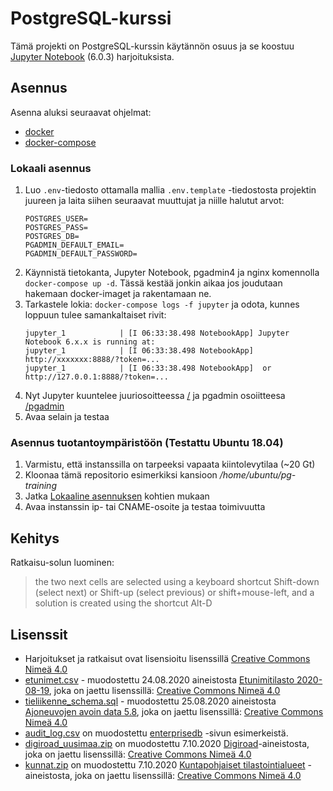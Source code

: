 PostgreSQL-kurssi
=================

Tämä projekti on PostgreSQL-kurssin käytännön osuus ja se koostuu 
[Jupyter Notebook](https://jupyter.org/) (6.0.3) harjoituksista.

## Asennus

Asenna aluksi seuraavat ohjelmat:
* [docker](https://docs.docker.com/engine/install/ubuntu/)
* [docker-compose](https://docs.docker.com/compose/install/)

### Lokaali asennus
1. Luo `.env`-tiedosto ottamalla mallia `.env.template` -tiedostosta projektin juureen ja laita siihen seuraavat muuttujat ja niille halutut arvot:
    ```properties
    POSTGRES_USER=
    POSTGRES_PASS=
    POSTGRES_DB=
    PGADMIN_DEFAULT_EMAIL=
    PGADMIN_DEFAULT_PASSWORD=
    ```
1. Käynnistä tietokanta, Jupyter Notebook, pgadmin4 ja nginx komennolla `docker-compose up -d`.
Tässä kestää jonkin aikaa jos joudutaan hakemaan docker-imaget ja rakentamaan ne.
1. Tarkastele lokia: `docker-compose logs -f jupyter` ja odota, kunnes loppuun tulee samankaltaiset rivit:
    ```
    jupyter_1            | [I 06:33:38.498 NotebookApp] Jupyter Notebook 6.x.x is running at:
    jupyter_1            | [I 06:33:38.498 NotebookApp] http://xxxxxxx:8888/?token=...
    jupyter_1            | [I 06:33:38.498 NotebookApp]  or http://127.0.0.1:8888/?token=...
    ```
1. Nyt Jupyter kuuntelee juuriosoitteessa [/](/) ja pgadmin osoiitteesa [/pgadmin](/pgadmin)
1. Avaa selain ja testaa

### Asennus tuotantoympäristöön (Testattu Ubuntu 18.04)
1. Varmistu, että instanssilla on tarpeeksi vapaata kiintolevytilaa (~20 Gt)
1. Kloonaa tämä repositorio esimerkiksi kansioon */home/ubuntu/pg-training*
1. Jatka [Lokaaline asennuksen](#-Lokaali-asennus) kohtien mukaan
1. Avaa instanssin ip- tai CNAME-osoite ja testaa toimivuutta


## Kehitys

Ratkaisu-solun luominen:
> the two next cells are selected using a keyboard shortcut 
> Shift-down (select next) or Shift-up (select previous) or shift+mouse-left, 
> and a solution is created using the shortcut Alt-D 


## Lisenssit
* Harjoitukset ja ratkaisut ovat lisensioitu lisenssillä [Creative Commons Nimeä 4.0](http://creativecommons.org/licenses/by/4.0/deed.fi) 
* [etunimet.csv](Harjoitukset/data/etunimet.csv) - muodostettu 24.08.2020 aineistosta [Etunimitilasto 2020-08-19](https://www.avoindata.fi/data/fi/dataset/none/resource/08c89936-a230-42e9-a9fc-288632e234f5), joka on jaettu lisenssillä: [Creative Commons Nimeä 4.0](http://creativecommons.org/licenses/by/4.0/deed.fi) 
* [tieliikenne_schema.sql](Harjoitukset/data/tieliikenne_schema.sql) - muodostettu 25.08.2020 aineistosta [Ajoneuvojen avoin data 5.8](http://trafiopendata.97.fi/opendata/TieliikenneAvoinData_5_8.zip), joka on jaettu lisenssillä: [Creative Commons Nimeä 4.0](http://creativecommons.org/licenses/by/4.0/deed.fi) 
* [audit_log.csv](Harjoitukset/data/audit_log.csv) on muodostettu [enterprisedb](https://www.enterprisedb.com/edb-docs/d/edb-postgres-advanced-server/user-guides/user-guide/12/EDB_Postgres_Advanced_Server_Guide.1.43.html) -sivun 
   esimerkeistä.
* [digiroad_uusimaa.zip](Harjoitukset/data/digiroad_uusimaa.zip) on muodostettu 7.10.2020 [Digiroad](https://vayla.fi/vaylista/aineistot/digiroad/aineisto)-aineistosta, joka on jaettu lisenssillä: [Creative Commons Nimeä 4.0](http://creativecommons.org/licenses/by/4.0/deed.fi) 
* [kunnat.zip](Harjoitukset/data/kunnat.zip) on muodostettu 7.10.2020 [Kuntapohjaiset tilastointialueet](https://www.stat.fi/org/avoindata/paikkatietoaineistot/kuntapohjaiset_tilastointialueet.html)
-aineistosta, joka on jaettu lisenssillä: [Creative Commons Nimeä 4.0](http://creativecommons.org/licenses/by/4.0/deed.fi) 
